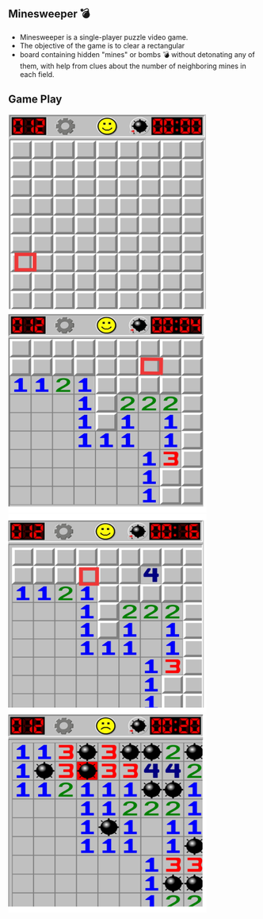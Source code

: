 ## Minesweeper :bomb:

* Minesweeper is a single-player puzzle video game. 
* The objective of the game is to clear a rectangular   
* board containing hidden  "mines" or bombs :bomb: without detonating any of them, with help from clues about the number of neighboring mines in each field.


## Game Play

<img src="https://github.com/muralimd07/Minesweeper/blob/main/Screenshots/1.png?raw=true" width="400" height="400" />

<img src="https://github.com/muralimd07/Minesweeper/blob/main/Screenshots/2.png?raw=true" width="400" height="400" />

<img src="https://github.com/muralimd07/Minesweeper/blob/main/Screenshots/3.png?raw=true" width="400" height="400" />

<img src="https://github.com/muralimd07/Minesweeper/blob/main/Screenshots/4.png?raw=true" width="400" height="400" />
